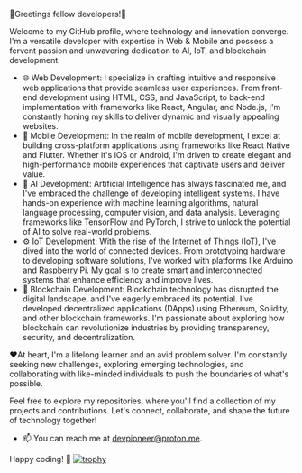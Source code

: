 👋Greetings fellow developers!👋 

Welcome to my GitHub profile, where technology and innovation converge. I'm a versatile developer with expertise in Web & Mobile and possess a fervent passion and unwavering dedication to  AI, IoT, and blockchain development.

 - 🌐 Web Development:
I specialize in crafting intuitive and responsive web applications that provide seamless user experiences. From front-end development using HTML, CSS, and JavaScript, to back-end implementation with frameworks like React, Angular, and Node.js, I'm constantly honing my skills to deliver dynamic and visually appealing websites.
 - 📱 Mobile Development:
In the realm of mobile development, I excel at building cross-platform applications using frameworks like React Native and Flutter. Whether it's iOS or Android, I'm driven to create elegant and high-performance mobile experiences that captivate users and deliver value.
 - 🤖 AI Development:
Artificial Intelligence has always fascinated me, and I've embraced the challenge of developing intelligent systems. I have hands-on experience with machine learning algorithms, natural language processing, computer vision, and data analysis. Leveraging frameworks like TensorFlow and PyTorch, I strive to unlock the potential of AI to solve real-world problems.
 - ⚙️ IoT Development:
With the rise of the Internet of Things (IoT), I've dived into the world of connected devices. From prototyping hardware to developing software solutions, I've worked with platforms like Arduino and Raspberry Pi. My goal is to create smart and interconnected systems that enhance efficiency and improve lives.
 - 🔗 Blockchain Development:
Blockchain technology has disrupted the digital landscape, and I've eagerly embraced its potential. I've developed decentralized applications (DApps) using Ethereum, Solidity, and other blockchain frameworks. I'm passionate about exploring how blockchain can revolutionize industries by providing transparency, security, and decentralization.

  ❤At heart, I'm a lifelong learner and an avid problem solver. I'm constantly seeking new challenges, exploring emerging technologies, and collaborating with like-minded individuals to push the boundaries of what's possible.

  Feel free to explore my repositories, where you'll find a collection of my projects and contributions. Let's connect, collaborate, and shape the future of technology together!
 - 📫 You can reach me at devpioneer@proton.me.

Happy coding! 🚀
[![trophy](https://github-profile-trophy.vercel.app/?username=devpioneer007&theme=onedark)](https://github.com/ryo-ma/github-profile-trophy)
<!---
DevPioneer007/DevPioneer007 is a ✨ special ✨ repository because its `README.md` (this file) appears on your GitHub profile.
You can click the Preview link to take a look at your changes.
--->
